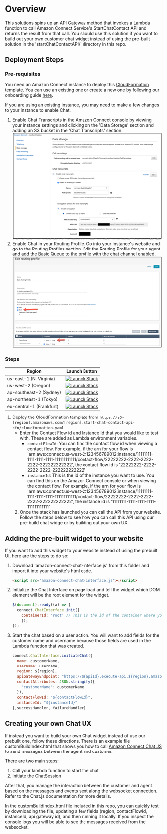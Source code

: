 # Overview

This solutions spins up an API Gateway method that invokes a Lambda function to call Amazon Connect Service's StartChatContact API and returns the result from that call. You should use this solution if you want to build out your own customer chat widget instead of using the pre-built solution in the 'startChatContactAPI/' directory in this repo. 

## Deployment Steps

### Pre-requisites

You need an Amazon Connect instance to deploy this [CloudFormation](https://aws.amazon.com/cloudformation/) template. You can use an existing one or create a new one by following our onboarding guide [here](https://docs.aws.amazon.com/connect/latest/adminguide/amazon-connect-get-started.html).

If you are using an existing instance, you may need to make a few changes to your instance to enable Chat.

1) Enable Chat Transcripts in the Amazon Connect console by viewing your instance settings and clicking on the 'Data Storage' section and adding an S3 bucket in the 'Chat Transcripts' section.
![screenshot of enabling chat transcripts](images/chatTranscript.png)
2) Enable Chat in your Routing Profile. Go into your instance's website and go to the Routing Profiles section. Edit the Routing Profile for your agent and add the Basic Queue to the profile with the chat channel enabled.
![screenshot of enabling chat on a routing profile](images/chatRoutingProfile.png)

### Steps

| Region | Launch Button |
| ------ | ------------- |
| us-east-1 (N. Virginia) | [![Launch Stack](https://cdn.rawgit.com/buildkite/cloudformation-launch-stack-button-svg/master/launch-stack.svg)](https://console.aws.amazon.com/cloudformation/home#/stacks/new?stackName=startChatContactAPI&templateURL=https://s3-us-east-1.amazonaws.com/us-east-1.start-chat-contact-api-cfn/cloudformation.yaml) |
| us-west-2 (Oregon) | [![Launch Stack](https://cdn.rawgit.com/buildkite/cloudformation-launch-stack-button-svg/master/launch-stack.svg)](https://us-west-2.console.aws.amazon.com/cloudformation/home#/stacks/new?stackName=startChatContactAPI&templateURL=https://s3-us-west-2.amazonaws.com/us-west-2.start-chat-contact-api-cfn/cloudformation.yaml) |
| ap-southeast-2 (Sydney) | [![Launch Stack](https://cdn.rawgit.com/buildkite/cloudformation-launch-stack-button-svg/master/launch-stack.svg)](https://ap-southeast-2.console.aws.amazon.com/cloudformation/home#/stacks/new?stackName=startChatContactAPI&templateURL=https://s3-ap-southeast-2.amazonaws.com/ap-southeast-2.start-chat-contact-api-cfn/cloudformation.yaml) |
| ap-northeast-1 (Tokyo) | [![Launch Stack](https://cdn.rawgit.com/buildkite/cloudformation-launch-stack-button-svg/master/launch-stack.svg)](https://ap-northeast-1.console.aws.amazon.com/cloudformation/home#/stacks/new?stackName=startChatContactAPI&templateURL=https://s3-ap-northeast-1.amazonaws.com/ap-northeast-1.start-chat-contact-api-cfn/cloudformation.yaml) |
| eu-central-1 (Frankfurt) | [![Launch Stack](https://cdn.rawgit.com/buildkite/cloudformation-launch-stack-button-svg/master/launch-stack.svg)](https://eu-central-1.console.aws.amazon.com/cloudformation/home#/stacks/new?stackName=startChatContactAPI&templateURL=https://s3-eu-central-1.amazonaws.com/eu-central-1.start-chat-contact-api-cfn/cloudformation.yaml) |


1) Deploy the CloudFormation template from `https://s3-[region].amazonaws.com/[region].start-chat-contact-api-cfn/cloudformation.yaml`
    - Enter the Contact Flow id and Instance Id that you would like to test with. These are added as Lambda environment variables.
        - `contactFlowId`: You can find the contact flow id when viewing a contact flow. For example, if the arn for your flow is 'arn:aws:connect:us-west-2:123456789012:instance/11111111-1111-1111-1111-111111111111/contact-flow/22222222-2222-2222-2222-222222222222', the contact flow id is '22222222-2222-2222-2222-222222222222'
        - `instanceId`: This is the id of the instance you want to use. You can find this on the Amazon Connect console or when viewing the contact flow. For example, if the arn for your flow is 'arn:aws:connect:us-west-2:123456789012:instance/11111111-1111-1111-1111-111111111111/contact-flow/22222222-2222-2222-2222-222222222222', the instance id is '11111111-1111-1111-1111-111111111111'
    2) Once the stack has launched you can call the API from your website. Follow the steps below to see how you can call this API using our pre-build chat widge or by building out your own UX.

## Adding the pre-built widget to your website

If you want to add this widget to your website instead of using the prebuilt UI, here are the steps to do so:

1.  Download 'amazon-connect-chat-interface.js' from this folder and import it into your website's html code.

    ```html
    <script src="amazon-connect-chat-interface.js"></script>
    ```

2. Initialize the Chat Interface on page load and tell the widget which DOM element will be the root element for the widget.

    ```js
    $(document).ready((a) => {
      connect.ChatInterface.init({
        containerId: 'root' // This is the id of the container where you want the widget to reside
        });
    });
    ```

3. Start the chat based on a user action. You will want to add fields for the customer name and username because those fields are used in the Lambda function that was created.

    ```js
    connect.ChatInterface.initiateChat({
      name: customerName,
      username: username,
      region: ${region},
      apiGatewayEndpoint: "https://${apiId}.execute-api.${region}.amazonaws.com/Prod",
      contactAttributes: JSON.stringify({
        "customerName": customerName
      }),
      contactFlowId: "${contactFlowId}",
      instanceId: "${instanceId}"
    },successHandler, failureHandler)
    ```

## Creating your own Chat UX

If instead you want to build your own Chat widget instead of use our prebuilt one, follow these directions. There is an example file customBuildIndex.html that shows you how to call [Amazon Connect Chat JS]( https://github.com/amazon-connect/amazon-connect-chat-js) to send messages between the agent and customer.

There are two main steps: 
1) Call your lambda function to start the chat
2) Initiate the ChatSession

After that, you manage the interaction between the customer and agent based on the messages and events sent along the websocket connection. Refer to the Chat.js documentation for more details.

In the customBuildIndex.html file included in this repo, you can quickly test by downloading the file, updating a few fields (region, contactFlowId, instanceId, api gateway id), and then running it locally. If you inspect the console logs you will be able to see the messages received from the websocket.

